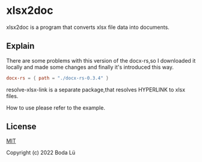 # xlsx2doc

xlsx2doc is a program that converts xlsx file data into documents.

## Explain

There are some problems with this version of the docx-rs,so I downloaded it locally and made some changes and finally it's introduced this way.

``` toml
docx-rs = { path = "./docx-rs-0.3.4" }
```

resolve-xlsx-link is a separate package,that resolves HYPERLINK to xlsx files.

How to use please refer to the example.

## License

[MIT](https://github.com/lvboda/xlsx2doc/blob/master/LICENSE)

Copyright (c) 2022 Boda Lü
